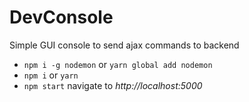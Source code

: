 DevConsole
================

Simple GUI console to send ajax commands to backend

- `npm i -g nodemon` or `yarn global add nodemon`
- `npm i` or `yarn`
- `npm start` navigate to _http://localhost:5000_
